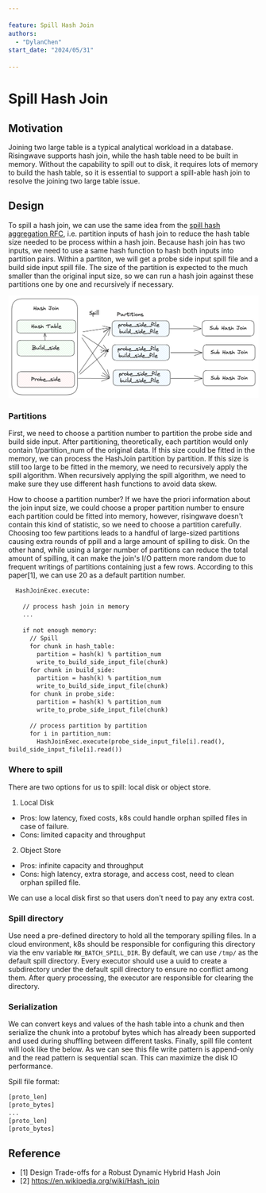 ```yaml
---

feature: Spill Hash Join
authors:
  - "DylanChen"
start_date: "2024/05/31"

---
```


# Spill Hash Join

## Motivation

Joining two large table is a typical analytical workload in a database. Risingwave supports hash join, while the hash table need to be built in memory. Without the capability to spill out to disk, it requires lots of memory to build the hash table, so it is essential to support a spill-able hash join to resolve the joining two large table issue. 

## Design

To spill a hash join, we can use the same idea from the [spill hash aggregation RFC](https://github.com/risingwavelabs/rfcs/pull/89), i.e. partition inputs of hash join to reduce the hash table size needed to be process within a hash join. Because hash join has two inputs, we need to use a same hash function to hash both inputs into partition pairs. Within a partiton, we will get a probe side input spill file and a build side input spill file. The size of the partition is expected to the much smaller than the original input size, so we can run a hash join against these partitions one by one and recursively if necessary.

![spill-hash-join](images/0091-spill-hash-join/spill-hash-join.png)

### Partitions

First, we need to choose a partition number to partition the probe side and build side input. After partitioning, theoretically, each partition would only contain 1/partition_num of the original data. If this size could be fitted in the memory, we can process the HashJoin partition by partition. If this size is still too large to be fitted in the memory, we need to recursively apply the spill algorithm. When recursively applying the spill algorithm, we need to make sure they use different hash functions to avoid data skew.

How to choose a partition number? If we have the priori information about the join input size, we could choose a proper partition number to ensure each partition could be fitted into memory, however, risingwave doesn't contain this kind of statistic, so we need to choose a partition carefully.
Choosing too few partitions leads to a handful of large-sized partitions causing extra rounds of ppill and a large amount of spilling to disk. On the other hand, while using a larger number of partitions can reduce the total amount of spilling, it can make the join's I/O pattern more random due to frequent writings of partitions containing just a few rows. According to this paper[1], we can use 20 as a default partition number.

```
  HashJoinExec.execute:

    // process hash join in memory
    ...

    if not enough memory:
      // Spill
      for chunk in hash_table:
        partition = hash(k) % partition_num
        write_to_build_side_input_file(chunk)
      for chunk in build_side:
        partition = hash(k) % partition_num
        write_to_build_side_input_file(chunk)
      for chunk in probe_side:
        partition = hash(k) % partition_num
        write_to_probe_side_input_file(chunk)

      // process partition by partition
      for i in partition_num:
        HashJoinExec.execute(probe_side_input_file[i].read(), build_side_input_file[i].read())

```

### Where to spill

There are two options for us to spill: local disk or object store.

1. Local Disk
  - Pros: low latency, fixed costs, k8s could handle orphan spilled files in case of failure.
  - Cons: limited capacity and throughput
2. Object Store
  - Pros: infinite capacity and throughput
  - Cons: high latency, extra storage, and access cost, need to clean orphan spilled file.

We can use a local disk first so that users don't need to pay any extra cost.

### Spill directory

Use need a pre-defined directory to hold all the temporary spilling files. In a cloud environment, k8s should be responsible for configuring this directory via the env variable `RW_BATCH_SPILL_DIR`. By default, we can use `/tmp/` as the default spill directory. Every executor should use a uuid to create a subdirectory under the default spill directory to ensure no conflict among them. After query processing, the executor are responsible for clearing the directory.


### Serialization

We can convert keys and values of the hash table into a chunk and then serialize the chunk into a protobuf bytes which has already been supported and used during shuffling between different tasks. Finally, spill file content will look like the below. As we can see this file write pattern is append-only and the read pattern is sequential scan. This can maximize the disk IO performance.

Spill file format:

```
[proto_len]
[proto_bytes]
...
[proto_len]
[proto_bytes]

```

## Reference

- [1] Design Trade-offs for a Robust Dynamic Hybrid Hash Join
- [2] https://en.wikipedia.org/wiki/Hash_join
